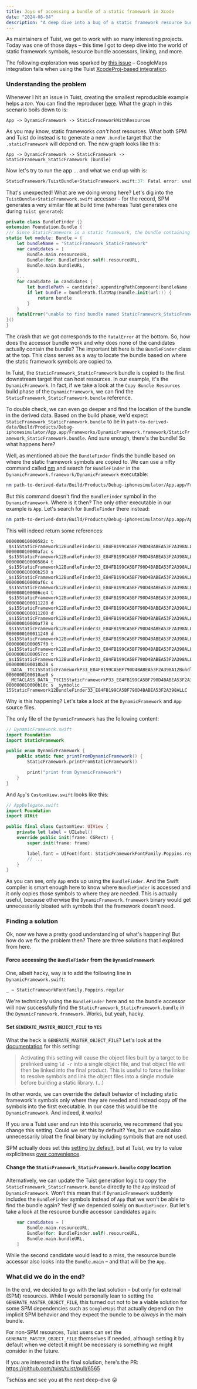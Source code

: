```yaml
---
title: Joys of accessing a bundle of a static framework in Xcode
date: "2024-08-04"
description: "A deep dive into a bug of a static framework resource bundle accessor."
---
```


As maintainers of Tuist, we get to work with so many interesting projects. Today was one of those days – this time I got to deep dive into the world of static framework symbols, resource bundle accessors, linking, and more.

The following exploration was sparked by [this issue](https://github.com/tuist/tuist/issues/6541) – GoogleMaps integration fails when using the Tuist [XcodeProj-based integration](https://docs.tuist.io/guides/develop/projects/dependencies#xcodeproj-codified-graphs).

### Understanding the problem

Whenever I hit an issue in Tuist, creating the smallest reproducible example helps a _ton_. You can find the reproducer [here](https://github.com/fortmarek/tuist-app-with-framework-with-static-framework-and-bundle-dependencies). What the graph in this scenario boils down to is:

```
App -> DynamicFramework -> StaticFrameworkWithResources
```

As you may know, static frameworks _can't_ host resources. What both SPM and Tuist do instead is to generate a new `.bundle` target that the `.staticFramework` will depend on. The new graph looks like this:

```
App -> DynamicFramework -> StaticFramework -> StaticFramework_StaticFramework (bundle)
```

Now let's try to run the app ... and what we end up with is:

```swift
StaticFramework/TuistBundle+StaticFramework.swift:37: Fatal error: unable to find bundle named StaticFramework_StaticFramework
```

That's unexpected! What are we doing wrong here? Let's dig into the `TuistBundle+StaticFramework.swift` accessor – for the record, SPM generates a very similar file at build time (whereas Tuist generates one during `tuist generate`):

```swift
private class BundleFinder {}
extension Foundation.Bundle {
/// Since StaticFramework is a static framework, the bundle containing the resources is copied into the final product.
static let module: Bundle = {
    let bundleName = "StaticFramework_StaticFramework"
    var candidates = [
        Bundle.main.resourceURL,
        Bundle(for: BundleFinder.self).resourceURL,
        Bundle.main.bundleURL,
    ]
    ...
    for candidate in candidates {
        let bundlePath = candidate?.appendingPathComponent(bundleName + ".bundle")
        if let bundle = bundlePath.flatMap(Bundle.init(url:)) {
            return bundle
        }
    }
    fatalError("unable to find bundle named StaticFramework_StaticFramework")
}()
}
```

The crash that we got corresponds to the `fatalError` at the bottom. So, how does the accessor bundle work and why does none of the candidates actually contain the bundle? The important bit here is the `BundleFinder` class at the top. This class serves as a way to locate the bundle based on where the static framework symbols are copied to.

In Tuist, the `StaticFramework_StaticFramework` bundle is copied to the first downstream target that can host resources. In our example, it's the `DynamicFramework`. In fact, if we take a look at the `Copy Bundle Resources` build phase of the `DynamicFramework`, we can find the `StaticFramework_StaticFramework.bundle` reference.

To double check, we can even go deeper and find the location of the bundle in the derived data. Based on the build phase, we'd expect `StaticFramework_StaticFramework.bundle` to be in `path-to-derived-data/Build/Products/Debug-iphonesimulator/App.app/Frameworks/DynamicFramework.framework/StaticFramework_StaticFramework.bundle`. And sure enough, there's the bundle! So what happens here?

Well, as mentioned above the `BundleFinder` finds the bundle based on where the static framework symbols are copied to. We can use a nifty command called [nm](https://www.man7.org/linux/man-pages/man1/nm.1.html) and search for `BundleFinder` in the `DynamicFramework.framework/DynamicFramework` executable:

```sh
nm path-to-derived-data/Build/Products/Debug-iphonesimulator/App.app/Frameworks/DynamicFramework.framework/DynamicFramework | grep BundleFinder
```

But this command doesn't find the `BundleFinder` symbol in the `DynamicFramework`. Where is it then? The only other executable in our example is `App`. Let's search for `BundleFinder` there instead:

```sh
nm path-to-derived-data/Build/Products/Debug-iphonesimulator/App.app/App | grep BundleFinder
```

This will indeed return some references:

```
000000010000582c t _$s15StaticFramework12BundleFinder33_E84FB199CA5BF790D4BABEA53F2A398ALLCADycfC
000000010000afac s _$s15StaticFramework12BundleFinder33_E84FB199CA5BF790D4BABEA53F2A398ALLCADycfCTq
0000000100005864 t _$s15StaticFramework12BundleFinder33_E84FB199CA5BF790D4BABEA53F2A398ALLCADycfc
000000010000b250 s _$s15StaticFramework12BundleFinder33_E84FB199CA5BF790D4BABEA53F2A398ALLCMF
000000010000af6c s _$s15StaticFramework12BundleFinder33_E84FB199CA5BF790D4BABEA53F2A398ALLCMXX
0000000100006ce4 t _$s15StaticFramework12BundleFinder33_E84FB199CA5BF790D4BABEA53F2A398ALLCMa
0000000100011228 d _$s15StaticFramework12BundleFinder33_E84FB199CA5BF790D4BABEA53F2A398ALLCMf
0000000100011200 d _$s15StaticFramework12BundleFinder33_E84FB199CA5BF790D4BABEA53F2A398ALLCMm
000000010000af78 s _$s15StaticFramework12BundleFinder33_E84FB199CA5BF790D4BABEA53F2A398ALLCMn
0000000100011240 d _$s15StaticFramework12BundleFinder33_E84FB199CA5BF790D4BABEA53F2A398ALLCN
00000001000057f0 t _$s15StaticFramework12BundleFinder33_E84FB199CA5BF790D4BABEA53F2A398ALLCfD
00000001000057cc t _$s15StaticFramework12BundleFinder33_E84FB199CA5BF790D4BABEA53F2A398ALLCfd
0000000100010b28 s __DATA__TtC15StaticFrameworkP33_E84FB199CA5BF790D4BABEA53F2A398A12BundleFinder
0000000100010ae0 s __METACLASS_DATA__TtC15StaticFrameworkP33_E84FB199CA5BF790D4BABEA53F2A398A12BundleFinder
000000010000b10c s _symbolic _____ 15StaticFramework12BundleFinder33_E84FB199CA5BF790D4BABEA53F2A398ALLC
```

Why is this happening? Let's take a look at the `DynamicFramework` and `App` source files.

The only file of the `DynamicFramework` has the following content:

```swift
// DynamicFramework.swift
import Foundation
import StaticFramework

public enum DynamicFramework {
    public static func printFromDynamicFramework() {
        StaticFramework.printFromStaticFramework()

        print("print from DynamicFramework")
    }
}
```

And `App`'s `CustomView.swift` looks like this:

```swift
// AppDelegate.swift
import Foundation
import UIKit

public final class CustomView: UIView {
    private let label = UILabel()
    override public init(frame: CGRect) {
        super.init(frame: frame)

        label.font = UIFont(font: StaticFrameworkFontFamily.Poppins.regular, size: 20.0) // -> This is where we end up accessing the `BundleFinder` class!
        // ...
    }
}
```

As you can see, only `App` ends up using the `BundleFinder`. And the Swift compiler is smart enough here to know where `BundleFinder` is accessed and it only copies those symbols to where they are needed. This is actually useful, because otherwise the `DynamicFramework.framework` binary would get unnecessarily bloated with symbols that the framework doesn't need.

### Finding a solution

Ok, now we have a pretty good understanding of what's happening! But how do we fix the problem then? There are three solutions that I explored from here.

#### Force accessing the `BundleFinder` from the `DynamicFramework`

One, albeit hacky, way is to add the following line in `DynamicFramework.swift`:

```swift
_ = StaticFrameworkFontFamily.Poppins.regular
```

We're technically using the `BundleFinder` here and so the bundle accessor will now successfully find the `StaticFramework_StaticFramework.bundle` in the `DynamicFramework.framework`. Works, but yeah, hacky.

#### Set `GENERATE_MASTER_OBJECT_FILE` to `YES`

What the heck is `GENERATE_MASTER_OBJECT_FILE`? Let's look at the [documentation](https://developer.apple.com/documentation/xcode/build-settings-reference#Perform-Single-Object-Prelink) for this setting:

> Activating this setting will cause the object files built by a target to be prelinked using `ld -r` into a single object file, and that object file will then be linked into the final product. This is useful to force the linker to resolve symbols and link the object files into a single module before building a static library. (...)

In other words, we can override the default behavior of including static framework's symbols only where they are needed and instead copy _all_ the symbols into the first executable. In our case this would be the `DynamicFramework`. And indeed, it works!

If you are a Tuist user and run into this scenario, we recommend that you change this setting. Could we set this by default? Yes, but we could also unnecessarily bloat the final binary by including symbols that are not used.

SPM actually does set this [setting by default](https://github.com/tuist/tuist/issues/6320#issuecomment-2148580776), but at Tuist, we try to value explicitness [over convenience](https://docs.tuist.io/guides/develop/projects/cost-of-convenience#the-cost-of-convenience).

#### Change the `StaticFramework_StaticFramework.bundle` copy location

Alternatively, we can update the Tuist generation logic to copy the `StaticFramework_StaticFramework.bundle` directly to the `App` instead of `DynamicFramework`. Won't this mean that if `DynamicFramework` suddenly includes the `BundleFinder` symbols instead of `App` that we won't be able to find the bundle again? Yes! _If_ we depended solely on `BundleFinder`. But let's take a look at the resource bundle accessor candidates again:

```swift
    var candidates = [
        Bundle.main.resourceURL,
        Bundle(for: BundleFinder.self).resourceURL,
        Bundle.main.bundleURL,
    ]
```

While the second candidate would lead to a miss, the resource bundle accessor also looks into the `Bundle.main` – and that will be the `App`.

### What did we do in the end?

In the end, we decided to go with the last solution – but only for external (SPM) resources. While I would personally lean to setting the `GENERATE_MASTER_OBJECT_FILE`, this turned out not to be a viable solution for some SPM dependencies such as `GoogleMaps` that actually depend on the implicit SPM behavior and they expect the bundle to be _always_ in the main bundle.

For non-SPM resources, Tuist users can set the `GENERATE_MASTER_OBJECT_FILE` themselves if needed, although setting it by default when we detect it might be necessary is something we might consider in the future.

If you are interested in the final solution, here's the PR: https://github.com/tuist/tuist/pull/6565

Tschüss and see you at the next deep-dive 😛
